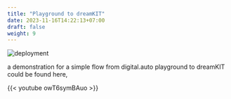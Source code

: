 ```yaml
---
title: "Playground to dreamKIT"
date: 2023-11-16T14:22:13+07:00
draft: false
weight: 9
---
```


![deployment](./images/deployment.png)

a demonstration for a simple flow from digital.auto playground to dreamKIT could be found here,

{{< youtube owT6symBAuo >}}
